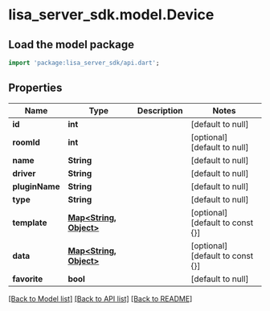 # lisa_server_sdk.model.Device

## Load the model package
```dart
import 'package:lisa_server_sdk/api.dart';
```

## Properties
Name | Type | Description | Notes
------------ | ------------- | ------------- | -------------
**id** | **int** |  | [default to null]
**roomId** | **int** |  | [optional] [default to null]
**name** | **String** |  | [default to null]
**driver** | **String** |  | [default to null]
**pluginName** | **String** |  | [default to null]
**type** | **String** |  | [default to null]
**template** | [**Map&lt;String, Object&gt;**](Object.md) |  | [optional] [default to const {}]
**data** | [**Map&lt;String, Object&gt;**](Object.md) |  | [optional] [default to const {}]
**favorite** | **bool** |  | [default to null]

[[Back to Model list]](../README.md#documentation-for-models) [[Back to API list]](../README.md#documentation-for-api-endpoints) [[Back to README]](../README.md)


